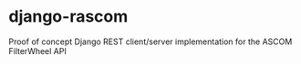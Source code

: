 # django-rascom
Proof of concept Django REST client/server implementation for the ASCOM FilterWheel API
